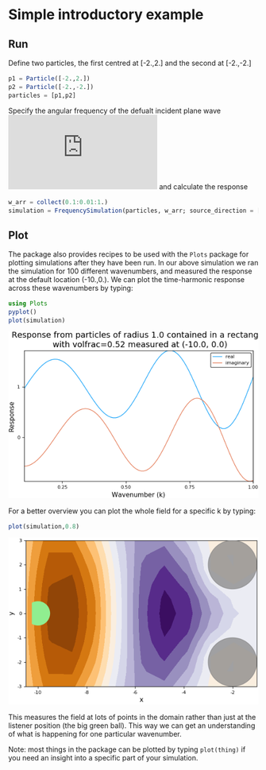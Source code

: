 # Simple introductory example
## Run
Define two particles, the first centred at [-2.,2.] and the second at [-2.,-2.]
```julia
p1 = Particle([-2.,2.])
p2 = Particle([-2.,-2.])
particles = [p1,p2]
```

Specify the angular frequency of the defualt incident plane wave ![incident plane wave](https://latex.codecogs.com/gif.latex?%5Cdpi%7B120%7D%20e%5E%7Bi%20%28k%20x%20-%20%5Comega%20t%29%7D) and calculate the response
```julia
w_arr = collect(0.1:0.01:1.)
simulation = FrequencySimulation(particles, w_arr; source_direction = [1.0,0.0])
```

## Plot
The package also provides recipes to be used with the `Plots` package for
plotting simulations after they have been run.
In our above simulation we ran the simulation for 100 different wavenumbers, and
measured the response at the default location (-10.,0.).
We can plot the time-harmonic response across these wavenumbers by typing:
```julia
using Plots
pyplot()
plot(simulation)
```
![Plot of response against wavenumber](plot_simulation.png)

For a better overview you can plot the whole field for a specific k by typing:
```julia
plot(simulation,0.8)
```
![Plot real part of acoustic field](plot_field.png)

This measures the field at lots of points in the domain rather than just at the listener position (the big green ball).
This way we can get an understanding of what is happening for one particular
wavenumber.

Note: most things in the package can be plotted by typing `plot(thing)` if you
need an insight into a specific part of your simulation.